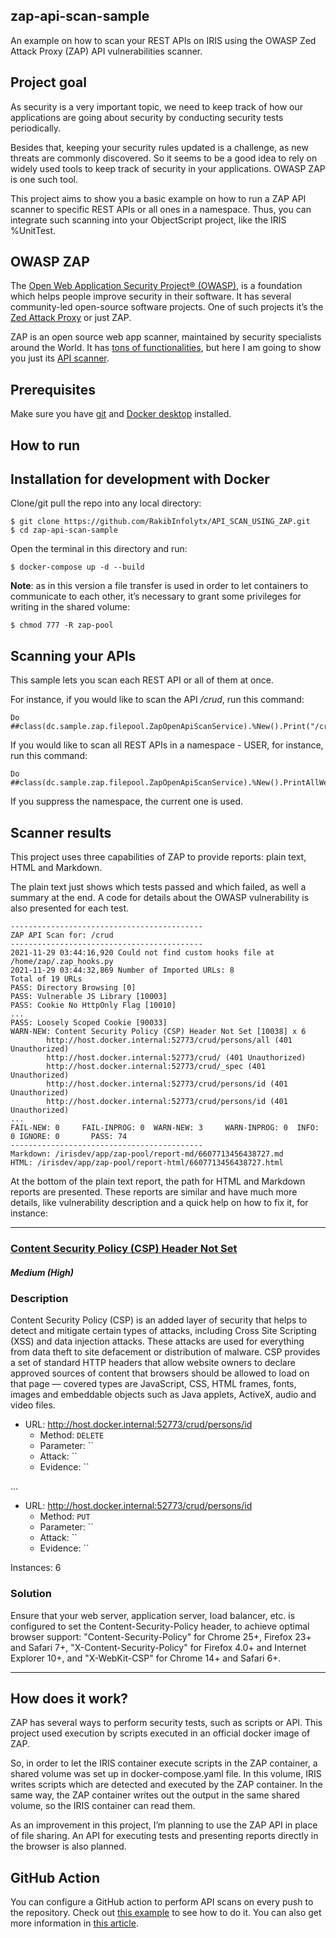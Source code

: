 ## zap-api-scan-sample
An example on how to scan your REST APIs on IRIS using the OWASP Zed Attack Proxy (ZAP) API vulnerabilities scanner.
## Project goal
As security is a very important topic, we need to keep track of how our applications are going about security by conducting security tests periodically.

Besides that, keeping your security rules updated is a challenge, as new threats are commonly discovered. So it seems to be a good idea to rely on widely used tools to keep track of security in your applications. OWASP ZAP is one such tool.

This project aims to show you a basic example on how to run a ZAP API scanner to specific REST APIs or all ones in a namespace. Thus, you can integrate such scanning into your ObjectScript project, like the IRIS %UnitTest.
## OWASP ZAP
The [Open Web Application Security Project® (OWASP)](https://owasp.org/), is a foundation which helps people improve security in their software. It has several community-led open-source software projects. One of such projects it’s the [Zed Attack Proxy](https://owasp.org/www-project-zap/) or just ZAP.

ZAP is an open source web app scanner, maintained by security specialists around the World. It has [tons of functionalities](https://www.zaproxy.org/docs/), but here I am going to show you just its [API scanner](https://www.zaproxy.org/docs/docker/api-scan/).
## Prerequisites
Make sure you have [git](https://git-scm.com/book/en/v2/Getting-Started-Installing-Git) and [Docker desktop](https://www.docker.com/products/docker-desktop) installed.



## How to run
## Installation for development with Docker
Clone/git pull the repo into any local directory:
```
$ git clone https://github.com/RakibInfolytx/API_SCAN_USING_ZAP.git
$ cd zap-api-scan-sample
```
Open the terminal in this directory and run:
```
$ docker-compose up -d --build
```


**Note**: as in this version a file transfer is used in order to let containers to communicate to each other, it’s necessary to grant some privileges for writing in the shared volume:


```
$ chmod 777 -R zap-pool
```
## Scanning your APIs
This sample lets you scan each REST API or all of them at once.

For instance, if you would like to scan the API */crud*, run this command:
```
Do ##class(dc.sample.zap.filepool.ZapOpenApiScanService).%New().Print("/crud")
```
If you would like to scan all REST APIs in a namespace - USER, for instance, run this command:
```
Do ##class(dc.sample.zap.filepool.ZapOpenApiScanService).%New().PrintAllWebApps("USER")
```
If you suppress the namespace, the current one is used.
## Scanner results
This project uses  three capabilities of ZAP to provide reports: plain text, HTML and Markdown.

The plain text just shows which tests passed and which failed, as well a summary at the end. A code for details about the OWASP vulnerability is also presented for each test.



```
-------------------------------------------
ZAP API Scan for: /crud
-------------------------------------------
2021-11-29 03:44:16,920 Could not find custom hooks file at /home/zap/.zap_hooks.py 
2021-11-29 03:44:32,869 Number of Imported URLs: 8
Total of 19 URLs
PASS: Directory Browsing [0]
PASS: Vulnerable JS Library [10003]
PASS: Cookie No HttpOnly Flag [10010]
...
PASS: Loosely Scoped Cookie [90033]
WARN-NEW: Content Security Policy (CSP) Header Not Set [10038] x 6 
        http://host.docker.internal:52773/crud/persons/all (401 Unauthorized)
        http://host.docker.internal:52773/crud/ (401 Unauthorized)
        http://host.docker.internal:52773/crud/_spec (401 Unauthorized)
        http://host.docker.internal:52773/crud/persons/id (401 Unauthorized)
        http://host.docker.internal:52773/crud/persons/id (401 Unauthorized)
...
FAIL-NEW: 0     FAIL-INPROG: 0  WARN-NEW: 3     WARN-INPROG: 0  INFO: 0 IGNORE: 0       PASS: 74
-------------------------------------------
Markdown: /irisdev/app/zap-pool/report-md/6607713456438727.md
HTML: /irisdev/app/zap-pool/report-html/6607713456438727.html
```
At the bottom of the plain text report, the path for HTML and Markdown reports are presented. These reports are similar and have much more details, like vulnerability description and a quick help on how to fix it, for instance:

---
### [ Content Security Policy (CSP) Header Not Set ](https://www.zaproxy.org/docs/alerts/10038/)

##### Medium (High)

### Description

Content Security Policy (CSP) is an added layer of security that helps to detect and mitigate certain types of attacks, including Cross Site Scripting (XSS) and data injection attacks. These attacks are used for everything from data theft to site defacement or distribution of malware. CSP provides a set of standard HTTP headers that allow website owners to declare approved sources of content that browsers should be allowed to load on that page — covered types are JavaScript, CSS, HTML frames, fonts, images and embeddable objects such as Java applets, ActiveX, audio and video files.

* URL: http://host.docker.internal:52773/crud/persons/id
  * Method: `DELETE`
  * Parameter: ``
  * Attack: ``
  * Evidence: ``

...

* URL: http://host.docker.internal:52773/crud/persons/id
  * Method: `PUT`
  * Parameter: ``
  * Attack: ``
  * Evidence: ``

Instances: 6

### Solution

Ensure that your web server, application server, load balancer, etc. is configured to set the Content-Security-Policy header, to achieve optimal browser support: "Content-Security-Policy" for Chrome 25+, Firefox 23+ and Safari 7+, "X-Content-Security-Policy" for Firefox 4.0+ and Internet Explorer 10+, and "X-WebKit-CSP" for Chrome 14+ and Safari 6+.

---

## How does it work?
ZAP has several ways to perform security tests, such as scripts or API. This project used execution by scripts executed in an official docker image of ZAP.

So, in order to let the IRIS container execute scripts in the ZAP container, a shared volume was set up in docker-compose.yaml file. In this volume, IRIS writes scripts which are detected and executed by the ZAP container. In the same way, the ZAP container writes out the output in the same shared volume, so the IRIS container can read them.

As an improvement in this project, I’m planning to use the ZAP API in place of file sharing. An API for executing tests and presenting reports directly in the browser is also planned.

## GitHub Action

You can configure a GitHub action to perform API scans on every push to the repository. Check out [this example](https://github.com/jrpereirajr/zap-api-scan-sample/blob/master/.github/workflows/owasp-zap-api-scan.yaml) to see how to do it. You can also get more information in [this article](https://community.intersystems.com/post/zap-api-scan-github-action).

